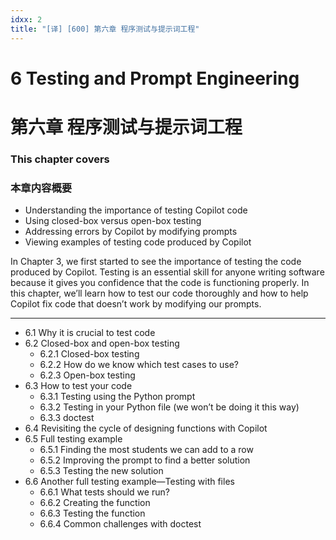 ```yaml
---
idxx: 2
title: "[译] [600] 第六章 程序测试与提示词工程"
---
```


# 6 Testing and Prompt Engineering
# 第六章 程序测试与提示词工程

### This chapter covers
### 本章内容概要

* Understanding the importance of testing Copilot code
* Using closed-box versus open-box testing
* Addressing errors by Copilot by modifying prompts
* Viewing examples of testing code produced by Copilot

In Chapter 3, we first started to see the importance of testing the code produced by Copilot. Testing is an essential skill for anyone writing software because it gives you confidence that the code is functioning properly. In this chapter, we’ll learn how to test our code thoroughly and how to help Copilot fix code that doesn’t work by modifying our prompts.

***

* 6.1 Why it is crucial to test code
* 6.2 Closed-box and open-box testing
	* 6.2.1 Closed-box testing
	* 6.2.2 How do we know which test cases to use?
	* 6.2.3 Open-box testing
* 6.3 How to test your code
	* 6.3.1 Testing using the Python prompt
	* 6.3.2 Testing in your Python file (we won’t be doing it this way)
	* 6.3.3 doctest
* 6.4 Revisiting the cycle of designing functions with Copilot
* 6.5 Full testing example
	* 6.5.1 Finding the most students we can add to a row
	* 6.5.2 Improving the prompt to find a better solution
	* 6.5.3 Testing the new solution
* 6.6 Another full testing example—Testing with files
	* 6.6.1 What tests should we run?
	* 6.6.2 Creating the function
	* 6.6.3 Testing the function
	* 6.6.4 Common challenges with doctest
